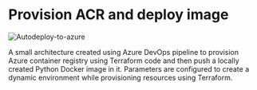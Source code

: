 # Provision ACR and deploy image

![Autodeploy-to-azure](https://github.com/tahaqutbuddin/Autodeploy-to-azure/assets/25296771/3d204bae-da68-44ba-923b-b3b915d057a3)

A small architecture created using Azure DevOps pipeline to provision Azure container registry using Terraform code and then push a locally created Python Docker image in it. Parameters are configured to create a dynamic environment while provisioning resources using Terraform.
